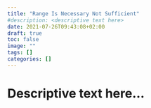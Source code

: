 ```yaml
---
title: "Range Is Necessary Not Sufficient"
#description: <descriptive text here>
date: 2021-07-26T09:43:08+02:00
draft: true
toc: false
image: ""
tags: []
categories: []
---
```


# Descriptive text here...
<!--more-->

